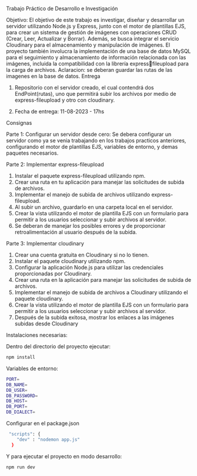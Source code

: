 Trabajo Práctico de Desarrollo e Investigación

Objetivo: El objetivo de este trabajo es investigar, diseñar y desarrollar un servidor
utilizando Node.js y Express, junto con el motor de plantillas EJS, para crear un sistema de gestión de imágenes con operaciones CRUD (Crear, Leer, Actualizar y Borrar). Además, se busca integrar el servicio Cloudinary para el almacenamiento y manipulación de imágenes. El proyecto también involucra la implementación de una base de datos MySQL para el seguimiento y almacenamiento de información relacionada con las imágenes, incluida la compatibilidad con la librería expressfileupload para la carga de archivos. Aclaracion: se deberan guardar las rutas de las imagenes en la base de datos. 
Entrega

1. Repositorio con el servidor creado, el cual contendrá dos EndPoint(rutas), uno
que permitirá subir los archivos por medio de express-fileupload y otro con
cloudinary. 

2. Fecha de entrega: 11-08-2023 - 17hs

Consignas

Parte 1: Configurar un servidor desde cero:
Se debera configurar un servidor como ya se venia trabajando en los trabajos practicos anteriores, configurando el motor de plantillas EJS, variables de entorno, y demas paquetes necesarios. 

Parte 2: Implementar express-fileupload
1. Instalar el paquete express-fileupload utilizando npm. 
2. Crear una ruta en tu aplicación para manejar las solicitudes de subida de archivos. 
3. Implementar el manejo de subida de archivos utilizando express-fileupload. 
4. Al subir un archivo, guardarlo en una carpeta local en el servidor. 
5. Crear la vista utilizando el motor de plantilla EJS con un formulario para permitir a los usuarios seleccionar y subir archivos al servidor. 
6. Se deberan de manejar los posibles errores y de proporcionar retroalimentación al usuario después de la subida. 

Parte 3: Implementar cloudinary
1. Crear una cuenta gratuita en Cloudinary si no lo tienen. 
2. Instalar el paquete cloudinary utilizando npm. 
3. Configurar la aplicación Node.js para utilizar las credenciales proporcionadas por Cloudinary. 
4. Crear una ruta en la aplicación para manejar las solicitudes de subida de archivos. 
5. Implementar el manejo de subida de archivos a Cloudinary utilizando el paquete cloudinary. 
6. Crear la vista utilizando el motor de plantilla EJS con un formulario para permitir a los usuarios seleccionar y subir archivos al servidor. 
7. Después de la subida exitosa, mostrar los enlaces a las imágenes subidas desde Cloudinary

Instalaciones necesarias:

Dentro del directorio del proyecto ejecutar:
```bash
npm install
```

Variables de entorno:
```bash
PORT=
DB_NAME=
DB_USER=
DB_PASSWORD=
DB_HOST=
DB_PORT=
DB_DIALECT=
```

Configurar en el package.json
```bash
 "scripts": {
    "dev" : "nodemon app.js"
  }
```

Y para ejecutar el proyecto en modo desarrollo:
```bash
npm run dev
```